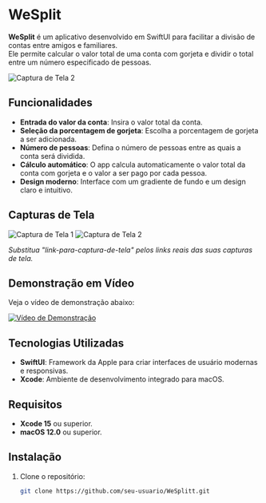 # WeSplit

**WeSplit** é um aplicativo desenvolvido em SwiftUI para facilitar a divisão de contas entre amigos e familiares.<br>
Ele permite calcular o valor total de uma conta com gorjeta e dividir o total entre um número especificado de pessoas.

![Captura de Tela 2](https://github.com/user-attachments/assets/ad8b53ea-c44d-456b-9f99-c0699a5a1f31)


## Funcionalidades

- **Entrada do valor da conta**: Insira o valor total da conta.
- **Seleção da porcentagem de gorjeta**: Escolha a porcentagem de gorjeta a ser adicionada.
- **Número de pessoas**: Defina o número de pessoas entre as quais a conta será dividida.
- **Cálculo automático**: O app calcula automaticamente o valor total da conta com gorjeta e o valor a ser pago por cada pessoa.
- **Design moderno**: Interface com um gradiente de fundo e um design claro e intuitivo.

## Capturas de Tela

![Captura de Tela 1](link-para-captura-de-tela-1)
![Captura de Tela 2](link-para-captura-de-tela-2)

*Substitua "link-para-captura-de-tela" pelos links reais das suas capturas de tela.*

## Demonstração em Vídeo

Veja o vídeo de demonstração abaixo:

[![Vídeo de Demonstração](https://img.youtube.com/vi/ID_DO_VIDEO/hqdefault.jpg)](https://drive.google.com/file/d/1Xrd1Wuvj-A2Aujr9xc6fG1hI-L4ZTxBY/view?usp=share_link)

## Tecnologias Utilizadas

- **SwiftUI**: Framework da Apple para criar interfaces de usuário modernas e responsivas.
- **Xcode**: Ambiente de desenvolvimento integrado para macOS.

## Requisitos

- **Xcode 15** ou superior.
- **macOS 12.0** ou superior.

## Instalação

1. Clone o repositório:
   ```bash
   git clone https://github.com/seu-usuario/WeSplitt.git
